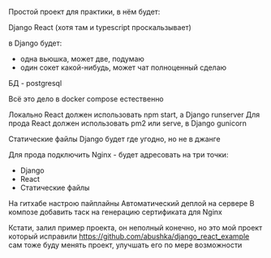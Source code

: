 Простой проект для практики, в нём будет:

Django
React (хотя там и typescript проскальзывает)

в Django будет:
- одна вьюшка, может две, подумаю
- один сокет какой-нибудь, может чат полноценный сделаю

БД - postgresql

Всё это дело в docker compose естественно

Локально React должен использовать npm start, а Django runserver
Для прода React должен использовать pm2 или serve, в Django gunicorn

Статические файлы Django будет где угодно, но не в джанге

Для прода подключить Nginx - будет адресовать на три точки:
- Django
- React
- Статические файлы

На гитхабе настрою пайплайны
Автоматический деплой на сервере
В композе добавить таск на генерацию сертификата для Nginx

Кстати, залил пример проекта, он неполный конечно, но это мой проект который исправили
https://github.com/abushka/django_react_example
сам тоже буду менять проект, улучшать его по мере возможности


